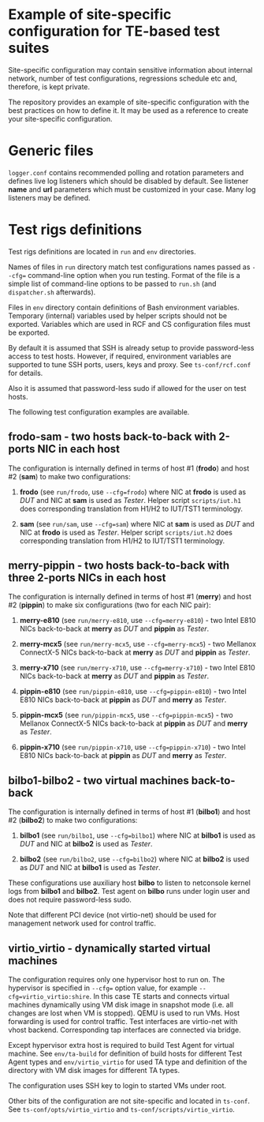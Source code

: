 Example of site-specific configuration for TE-based test suites
===============================================================

Site-specific configuration may contain sensitive information about
internal network, number of test configurations, regressions schedule
etc and, therefore, is kept private.

The repository provides an example of site-specific configuration with
the best practices on how to define it. It may be used as a reference to
create your site-specific configuration.


# Generic files

``logger.conf`` contains recommended polling and rotation parameters and
defines live log listeners which should be disabled by default. See
listener **name** and **url** parameters which must be customized in
your case. Many log listeners may be defined.


# Test rigs definitions

Test rigs definitions are located in ``run`` and ``env`` directories.

Names of files in ``run`` directory match test configurations names
passed as ``--cfg=`` command-line option when you run testing.
Format of the file is a simple list of command-line options to be
passed to ``run.sh`` (and ``dispatcher.sh`` afterwards).

Files in ``env`` directory contain definitions of Bash environment
variables. Temporary (internal) variables used by helper scripts
should not be exported. Variables which are used in RCF and CS
configuration files must be exported.

By default it is assumed that SSH is already setup to provide
password-less access to test hosts. However, if required, environment
variables are supported to tune SSH ports, users, keys and proxy.
See ``ts-conf/rcf.conf`` for details.

Also it is assumed that password-less sudo if allowed for the user on
test hosts.

The following test configuration examples are available.


## frodo-sam - two hosts back-to-back with 2-ports NIC in each host

The configuration is internally defined in terms of host #1 (**frodo**) and
host #2 (**sam**) to make two configurations:

 1. **frodo** (see ``run/frodo``, use ``--cfg=frodo``) where NIC at **frodo**
    is used as *DUT* and NIC at **sam** is used as *Tester*.
    Helper script ``scripts/iut.h1`` does corresponding translation from
    H1/H2 to IUT/TST1 terminology.

 2. **sam** (see ``run/sam``, use ``--cfg=sam``) where NIC at **sam**
    is used as *DUT* and NIC at **frodo** is used as *Tester*.
    Helper script ``scripts/iut.h2`` does corresponding translation from
    H1/H2 to IUT/TST1 terminology.


## merry-pippin - two hosts back-to-back with three 2-ports NICs in each host

The configuration is internally defined in terms of host #1 (**merry**) and
host #2 (**pippin**) to make six configurations (two for each NIC pair):

 1. **merry-e810** (see ``run/merry-e810``, use ``--cfg=merry-e810``) -
    two Intel E810 NICs back-to-back at **merry** as *DUT* and
    **pippin** as *Tester*.

 2. **merry-mcx5** (see ``run/merry-mcx5``, use ``--cfg=merry-mcx5``) -
    two Mellanox ConnectX-5 NICs back-to-back at **merry** as *DUT* and
    **pippin** as *Tester*.

 3. **merry-x710** (see ``run/merry-x710``, use ``--cfg=merry-x710``) -
    two Intel E810 NICs back-to-back at **merry** as *DUT* and
    **pippin** as *Tester*.

 4. **pippin-e810** (see ``run/pippin-e810``, use ``--cfg=pippin-e810``) -
    two Intel E810 NICs back-to-back at **pippin** as *DUT* and
    **merry** as *Tester*.

 5. **pippin-mcx5** (see ``run/pippin-mcx5``, use ``--cfg=pippin-mcx5``) -
    two Mellanox ConnectX-5 NICs back-to-back at **pippin** as *DUT* and
    **merry** as *Tester*.

 6. **pippin-x710** (see ``run/pippin-x710``, use ``--cfg=pippin-x710``) -
    two Intel E810 NICs back-to-back at **pippin** as *DUT* and
    **merry** as *Tester*.


## bilbo1-bilbo2 - two virtual machines back-to-back

The configuration is internally defined in terms of host #1 (**bilbo1**) and
host #2 (**bilbo2**) to make two configurations:

 1. **bilbo1** (see ``run/bilbo1``, use ``--cfg=bilbo1``) where NIC at
    **bilbo1** is used as *DUT* and NIC at **bilbo2** is used as *Tester*.

 2. **bilbo2** (see ``run/bilbo2``, use ``--cfg=bilbo2``) where NIC at
    **bilbo2** is used as *DUT* and NIC at **bilbo1** is used as *Tester*.

These configurations use auxiliary host **bilbo** to listen to netconsole
kernel logs from **bilbo1** and **bilbo2**. Test agent on **bilbo** runs
under login user and does not require password-less sudo.

Note that different PCI device (not virtio-net) should be used for
management network used for control traffic.


## virtio_virtio - dynamically started virtual machines

The configuration requires only one hypervisor host to run on.
The hypervisor is specified in ``--cfg=`` option value, for example
``--cfg=virtio_virtio:shire``. In this case TE starts and connects
virtual machines dynamically using VM disk image in snapshot mode
(i.e. all changes are lost when VM is stopped). QEMU is used to
run VMs. Host forwarding is used for control traffic. Test interfaces
are virtio-net with vhost backend. Corresponding tap interfaces are
connected via bridge.

Except hypervisor extra host is required to build Test Agent for
virtual machine. See ``env/ta-build`` for definition of build hosts
for different Test Agent types and ``env/virtio_virtio`` for used
TA type and definition of the directory with VM disk images for
different TA types.

The configuration uses SSH key to login to started VMs under root.

Other bits of the configuration are not site-specific and located in
``ts-conf``. See ``ts-conf/opts/virtio_virtio`` and
``ts-conf/scripts/virtio_virtio``.
